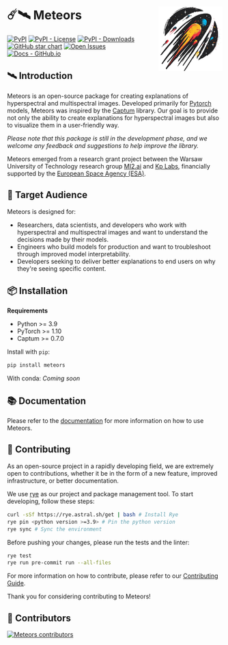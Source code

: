 # ☄️🛰️ Meteors <img src="assets/logo.png" align="right" width="150"/>

[![PyPI](https://img.shields.io/pypi/v/meteors.svg)](https://pypi.org/project/meteors/)
[![PyPI - License](https://img.shields.io/pypi/l/meteors?style=flat-square)](https://github.com/xai4space/meteors/blob/main/LICENSE)
[![PyPI - Downloads](https://img.shields.io/pypi/dm/meteors?style=flat-square)](https://pypistats.org/packages/meteors)
[![GitHub star chart](https://img.shields.io/github/stars/xai4space/meteors?style=flat-square)](https://star-history.com/#xai4space/meteors)
[![Open Issues](https://img.shields.io/github/issues-raw/xai4space/meteors?style=flat-square)](https://github.com/xai4space/meteors/issues)
[![Docs - GitHub.io](https://img.shields.io/static/v1?logo=meteors&style=flat&color=pink&label=docs&message=meteors)](https://xai4space.github.io/meteors/latest)

## 🛰️ Introduction

Meteors is an open-source package for creating explanations of hyperspectral and multispectral images. Developed primarily for [Pytorch](https://pytorch.org) models, Meteors was inspired by the [Captum](https://captum.ai/) library. Our goal is to provide not only the ability to create explanations for hyperspectral images but also to visualize them in a user-friendly way.

_Please note that this package is still in the development phase, and we welcome any feedback and suggestions to help improve the library._

Meteors emerged from a research grant project between the Warsaw University of Technology research group [MI2.ai](https://www.mi2.ai/index.html) and [Kp Labs](https://kplabs.space), financially supported by the [European Space Agency (ESA)](https://www.esa.int).

## 🎯 Target Audience

Meteors is designed for:

- Researchers, data scientists, and developers who work with hyperspectral and multispectral images and want to understand the decisions made by their models.
- Engineers who build models for production and want to troubleshoot through improved model interpretability.
- Developers seeking to deliver better explanations to end users on why they're seeing specific content.

## 📦 Installation

**Requirements**

- Python >= 3.9
- PyTorch >= 1.10
- Captum >= 0.7.0

Install with `pip`:

```bash
pip install meteors
```

With conda:
_Coming soon_

## 📚 Documentation

Please refer to the [documentation](https://xai4space.github.io/meteors/latest) for more information on how to use Meteors.

## 🤝 Contributing

As an open-source project in a rapidly developing field, we are extremely open to contributions, whether it be in the form of a new feature, improved infrastructure, or better documentation.

We use [rye](https://rye.astral.sh) as our project and package management tool. To start developing, follow these steps:

```bash
curl -sSf https://rye.astral.sh/get | bash # Install Rye
rye pin <python version >=3.9> # Pin the python version
rye sync # Sync the environment
```

Before pushing your changes, please run the tests and the linter:

```bash
rye test
rye run pre-commit run --all-files
```

For more information on how to contribute, please refer to our [Contributing Guide](https://xai4space.github.io/meteors/latest/how-to-guides/).

Thank you for considering contributing to Meteors!

## 💫 Contributors

[![Meteors contributors](https://contrib.rocks/image?repo=xai4space/meteors&max=100)](https://github.com/xai4space/meteors/graphs/contributors)
